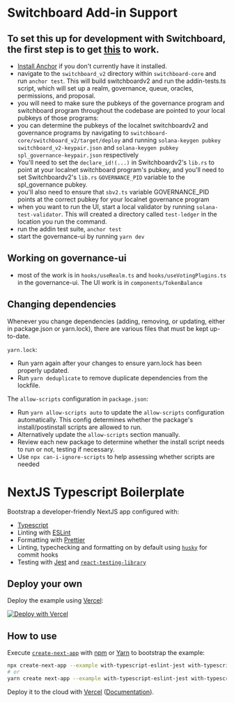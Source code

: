 # Switchboard Add-in Support

## To set this up for development with Switchboard, the first step is to get [this](https://github.com/switchboard-xyz/switchboard-core/blob/main/switchboard_v2/tests/addin-tests.ts) to work.

- [Install Anchor](https://www.anchor-lang.com/docs/installation) if you don't currently have it installed.
- navigate to the `switchboard_v2` directory within `switchboard-core` and run `anchor test`. This will build switchboardv2 and run the addin-tests.ts script, which will set up a realm, governance, queue, oracles, permissions, and proposal.
- you will need to make sure the pubkeys of the governance program and switchboard program throughout the codebase are pointed to your local pubkeys of those programs:
- you can determine the pubkeys of the localnet switchboardv2 and governance programs by navigating to `switchboard-core/switchboard_v2/target/deploy` and running `solana-keygen pubkey switchboard_v2-keypair.json` and `solana-keygen pubkey spl_governance-keypair.json` respectively
- You'll need to set the `declare_id!(...)` in Switchboardv2's `lib.rs` to point at your localnet switchboard program's pubkey, and you'll need to set Switchboardv2's `lib.rs` `GOVERNANCE_PID` variable to the spl_governance pubkey.
- you'll also need to ensure that `sbv2.ts` variable GOVERNANCE_PID points at the correct pubkey for your localnet governance program
- when you want to run the UI, start a local validator by running `solana-test-validator`. This will created a directory called `test-ledger` in the location you run the command.
- run the addin test suite, `anchor test`
- start the governance-ui by running `yarn dev`

## Working on governance-ui

- most of the work is in `hooks/useRealm.ts` and `hooks/useVotingPlugins.ts` in the governance-ui. The UI work is in `components/TokenBalance`

## Changing dependencies
Whenever you change dependencies (adding, removing, or updating, either in package.json or yarn.lock), there are various files that must be kept up-to-date.

`yarn.lock`:
- Run yarn again after your changes to ensure yarn.lock has been properly updated.
- Run `yarn deduplicate` to remove duplicate dependencies from the lockfile.

The `allow-scripts` configuration in `package.json`:
- Run `yarn allow-scripts auto` to update the `allow-scripts` configuration automatically. This config determines whether the package's install/postinstall scripts are allowed to run.
- Alternatively update the `allow-scripts` section manually. 
- Review each new package to determine whether the install script needs to run or not, testing if necessary.
- Use `npx can-i-ignore-scripts` to help assessing whether scripts are needed

# NextJS Typescript Boilerplate

Bootstrap a developer-friendly NextJS app configured with:

- [Typescript](https://www.typescriptlang.org/)
- Linting with [ESLint](https://eslint.org/)
- Formatting with [Prettier](https://prettier.io/)
- Linting, typechecking and formatting on by default using [`husky`](https://github.com/typicode/husky) for commit hooks
- Testing with [Jest](https://jestjs.io/) and [`react-testing-library`](https://testing-library.com/docs/react-testing-library/intro)

## Deploy your own

Deploy the example using [Vercel](https://vercel.com?utm_source=github&utm_medium=readme&utm_campaign=next-example):

[![Deploy with Vercel](https://vercel.com/button)](https://vercel.com/new/git/external?repository-url=https://github.com/vercel/next.js/tree/canary/examples/with-typescript-eslint-jest&project-name=with-typescript-eslint-jest&repository-name=with-typescript-eslint-jest)

## How to use

Execute [`create-next-app`](https://github.com/vercel/next.js/tree/canary/packages/create-next-app) with [npm](https://docs.npmjs.com/cli/init) or [Yarn](https://yarnpkg.com/lang/en/docs/cli/create/) to bootstrap the example:

```bash
npx create-next-app --example with-typescript-eslint-jest with-typescript-eslint-jest-app
# or
yarn create next-app --example with-typescript-eslint-jest with-typescript-eslint-jest-app
```

Deploy it to the cloud with [Vercel](https://vercel.com/new?utm_source=github&utm_medium=readme&utm_campaign=next-example) ([Documentation](https://nextjs.org/docs/deployment)).
